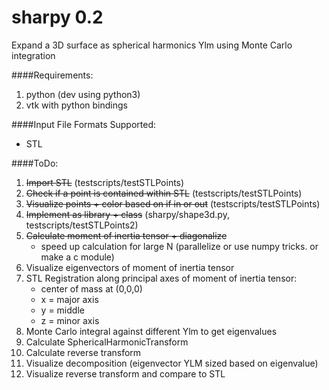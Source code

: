 sharpy 0.2
==================

Expand a 3D surface as spherical harmonics Ylm using Monte Carlo integration

####Requirements:
1. python (dev using python3)
2. vtk with python bindings

####Input File Formats Supported:
- STL

####ToDo:

1. ~~Import STL~~ (testscripts/testSTLPoints)
2. ~~Check if a point is contained within STL~~ (testscripts/testSTLPoints)
3. ~~Visualize points + color based on if in or out~~ (testscripts/testSTLPoints)
4. ~~Implement as library + class~~ (sharpy/shape3d.py, testscripts/testSTLPoints2)
5. ~~Calculate moment of inertia tensor + diagonalize~~
	- speed up calculation for large N (parallelize or use numpy tricks. or make a c module)
6. Visualize eigenvectors of moment of inertia tensor
7. STL Registration along principal axes of moment of inertia tensor:
	- center of mass at (0,0,0)
	- x = major axis
	- y = middle
	- z = minor axis
8. Monte Carlo integral against different Ylm to get eigenvalues
9. Calculate SphericalHarmonicTransform
10. Calculate reverse transform
11. Visualize decomposition (eigenvector YLM sized based on eigenvalue)
12. Visualize reverse transform and compare to STL